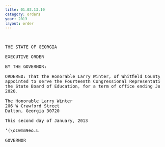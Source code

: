 ```yaml
---
title: 01.02.13.10
category: orders
year: 2013
layout: order
---
```


<pre> 

THE STATE OF GEORGIA

EXECUTIVE ORDER

BY THE GOVERNOR:

ORDERED: That the Honorable Larry Winter, of Whitﬁeld County, Georgia, is
appointed to serve the Fourteenth Congressional Representative on
the State Board of Education, for a term of office ending January 1,
2020.

The Honorable Larry Winter
206 W Crawford Street
Dalton, Georgia 30720

This second day of January, 2013

‘(\oI0mm9eo.L

GOVERNOR

</pre>
